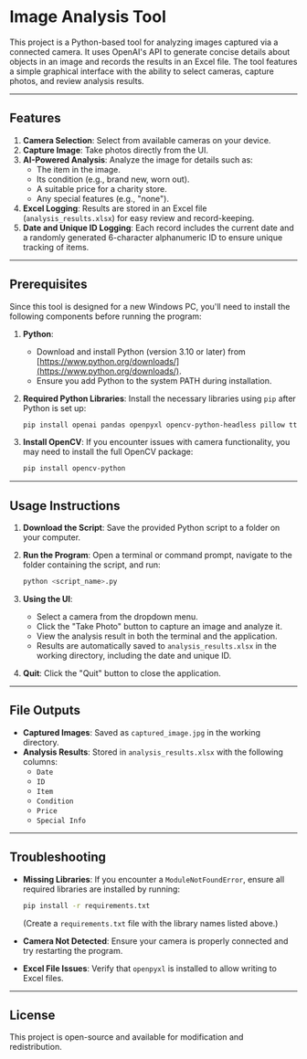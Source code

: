 # Image Analysis Tool

This project is a Python-based tool for analyzing images captured via a connected camera. It uses OpenAI's API to generate concise details about objects in an image and records the results in an Excel file. The tool features a simple graphical interface with the ability to select cameras, capture photos, and review analysis results.

---

## Features
1. **Camera Selection**: Select from available cameras on your device.
2. **Capture Image**: Take photos directly from the UI.
3. **AI-Powered Analysis**: Analyze the image for details such as:
   - The item in the image.
   - Its condition (e.g., brand new, worn out).
   - A suitable price for a charity store.
   - Any special features (e.g., "none").
4. **Excel Logging**: Results are stored in an Excel file (`analysis_results.xlsx`) for easy review and record-keeping.
5. **Date and Unique ID Logging**: Each record includes the current date and a randomly generated 6-character alphanumeric ID to ensure unique tracking of items.

---

## Prerequisites
Since this tool is designed for a new Windows PC, you'll need to install the following components before running the program:

1. **Python**:
   - Download and install Python (version 3.10 or later) from [https://www.python.org/downloads/](https://www.python.org/downloads/).
   - Ensure you add Python to the system PATH during installation.

2. **Required Python Libraries**:
   Install the necessary libraries using `pip` after Python is set up:
   ```bash
   pip install openai pandas openpyxl opencv-python-headless pillow ttkthemes
   ```

3. **Install OpenCV**:
   If you encounter issues with camera functionality, you may need to install the full OpenCV package:
   ```bash
   pip install opencv-python
   ```

---

## Usage Instructions
1. **Download the Script**:
   Save the provided Python script to a folder on your computer.

2. **Run the Program**:
   Open a terminal or command prompt, navigate to the folder containing the script, and run:
   ```bash
   python <script_name>.py
   ```

3. **Using the UI**:
   - Select a camera from the dropdown menu.
   - Click the "Take Photo" button to capture an image and analyze it.
   - View the analysis result in both the terminal and the application.
   - Results are automatically saved to `analysis_results.xlsx` in the working directory, including the date and unique ID.

4. **Quit**:
   Click the "Quit" button to close the application.

---

## File Outputs
- **Captured Images**: Saved as `captured_image.jpg` in the working directory.
- **Analysis Results**: Stored in `analysis_results.xlsx` with the following columns:
  - `Date`
  - `ID`
  - `Item`
  - `Condition`
  - `Price`
  - `Special Info`

---

## Troubleshooting
- **Missing Libraries**:
  If you encounter a `ModuleNotFoundError`, ensure all required libraries are installed by running:
  ```bash
  pip install -r requirements.txt
  ```
  (Create a `requirements.txt` file with the library names listed above.)

- **Camera Not Detected**:
  Ensure your camera is properly connected and try restarting the program.

- **Excel File Issues**:
  Verify that `openpyxl` is installed to allow writing to Excel files.

---

## License
This project is open-source and available for modification and redistribution.
